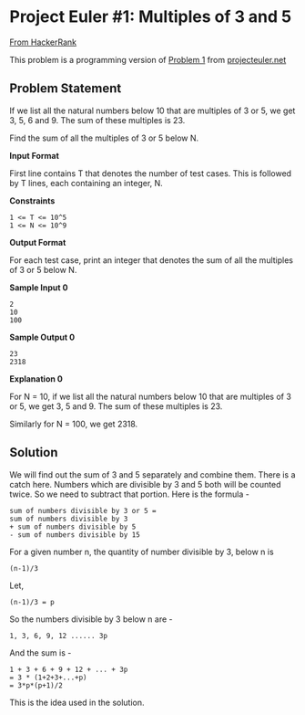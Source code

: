 # Project Euler #1: Multiples of 3 and 5

[From HackerRank](https://www.hackerrank.com/contests/projecteuler/challenges/euler001)

This problem is a programming version of [Problem 1](https://projecteuler.net/problem=1) from [projecteuler.net](https://projecteuler.net/)

## Problem Statement
If we list all the natural numbers below 10 that are multiples of 3 or 5, we get 3, 5, 6 and 9. The sum of these multiples is 23.

Find the sum of all the multiples of 3 or 5 below N.

**Input Format**

First line contains T that denotes the number of test cases. This is followed by T lines, each containing an integer, N.

**Constraints**

    1 <= T <= 10^5
    1 <= N <= 10^9

**Output Format**

For each test case, print an integer that denotes the sum of all the multiples of 3 or 5 below N.

**Sample Input 0**

    2
    10
    100

**Sample Output 0**

    23
    2318

**Explanation 0**

For N = 10, if we list all the natural numbers below 10 that are multiples of 3 or 5, we get 3, 5 and 9. The sum of these multiples is 23.

Similarly for N = 100, we get 2318.


## Solution

We will find out the sum of 3 and 5 separately and combine them. There is a catch here. Numbers which are divisible by 3 and 5 both will be counted twice. So we need to subtract that portion. Here is the formula -

    sum of numbers divisible by 3 or 5 =
    sum of numbers divisible by 3
    + sum of numbers divisible by 5
    - sum of numbers divisible by 15

For a given number n, the quantity of number divisible by 3, below n is

    (n-1)/3

Let,

    (n-1)/3 = p

So the numbers divisible by 3 below n are -

    1, 3, 6, 9, 12 ...... 3p

And the sum is -

    1 + 3 + 6 + 9 + 12 + ... + 3p
    = 3 * (1+2+3+...+p)
    = 3*p*(p+1)/2

This is the idea used in the solution.




